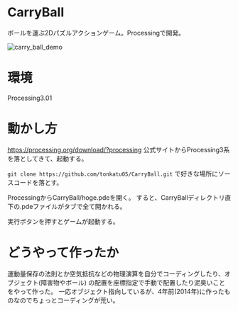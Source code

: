 # CarryBall

ボールを運ぶ2Dパズルアクションゲーム。Processingで開発。

![carry_ball_demo](https://cloud.githubusercontent.com/assets/10493229/23090538/8a1027c2-f5e3-11e6-844b-25c4b0fcbc17.gif)

# 環境

Processing3.01

# 動かし方

https://processing.org/download/?processing
公式サイトからProcessing3系を落としてきて、起動する。

`git clone https://github.com/tonkatu05/CarryBall.git`
で好きな場所にソースコードを落とす。

ProcessingからCarryBall/hoge.pdeを開く。
すると、CarryBallディレクトリ直下の.pdeファイルがタブで全て開かれる。

実行ボタンを押すとゲームが起動する。

# どうやって作ったか
運動量保存の法則とか空気抵抗などの物理演算を自分でコーディングしたり、オブジェクト(障害物やボール) の配置を座標指定で手動で配置したり泥臭いことをやって作った。
一応オブジェクト指向しているが、4年前(2014年)に作ったものなのでちょっとコーディングが荒い。
